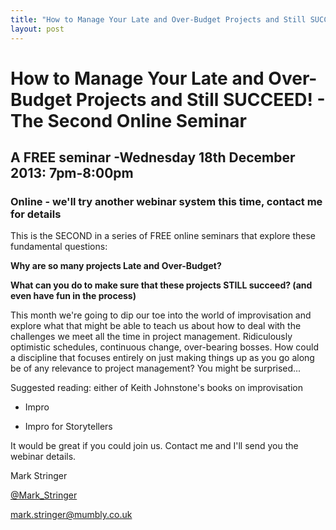```yaml
---
title: "How to Manage Your Late and Over-Budget Projects and Still SUCCEED!"
layout: post 
---
```



# How to Manage Your Late and Over-Budget Projects and Still SUCCEED! - The Second Online Seminar
## A FREE seminar -Wednesday 18th December 2013: 7pm-8:00pm
### Online - we'll try another webinar system this time, contact me for details

This is the SECOND in a series of FREE online seminars that explore these fundamental questions:

**Why are so many projects Late and Over-Budget?**

**What can you do to make sure that these projects STILL succeed? (and even have fun in the process)**

This month we're going to dip our toe into the world of improvisation and explore what that might be able to teach us about how to deal with the challenges we meet all the time in project management.  Ridiculously optimistic schedules, continuous change, over-bearing bosses.  How could a discipline that focuses entirely on just making things up as you go along be of any relevance to project management?  You might be surprised...

Suggested reading: either of Keith Johnstone's books on improvisation

+ Impro

+ Impro for Storytellers

It would be great if you could join us. Contact me and I'll send you the webinar details.

Mark Stringer

[@Mark_Stringer](https://twitter.com/Mark_Stringer)

[mark.stringer@mumbly.co.uk](mailto://mark.stringer@mumbly.co.uk/)

